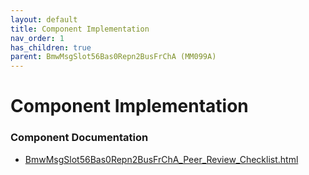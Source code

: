 ```yaml
---
layout: default
title: Component Implementation
nav_order: 1
has_children: true
parent: BmwMsgSlot56Bas0Repn2BusFrChA (MM099A)
---
```

# Component Implementation
### Component Documentation

- [BmwMsgSlot56Bas0Repn2BusFrChA_Peer_Review_Checklist.html](doc/BmwMsgSlot56Bas0Repn2BusFrChA_Peer_Review_Checklist.html)


